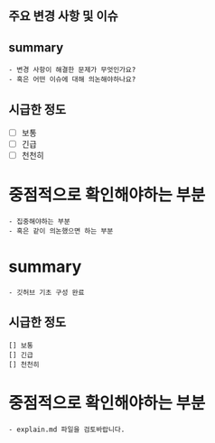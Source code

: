 ## 주요 변경 사항 및 이슈
<!-- 변경 사항 및 관련 이슈에 대해 작성하는 파일입니다. -->

<!-- Resolves: #(Isuue Number) -->

## summary
    - 변경 사항이 해결한 문제가 무엇인가요?
    - 혹은 어떤 이슈에 대해 의논해야하나요?
## 시급한 정도
-[ ] 보통
-[ ] 긴급
-[ ] 천천히
# 중점적으로 확인해야하는 부분
    - 집중해야하는 부분
    - 혹은 같이 의논했으면 하는 부분

# summary
    - 깃허브 기초 구성 완료
## 시급한 정도
    [] 보통
    [] 긴급
    [] 천천히
# 중점적으로 확인해야하는 부분
    - explain.md 파일을 검토바랍니다.